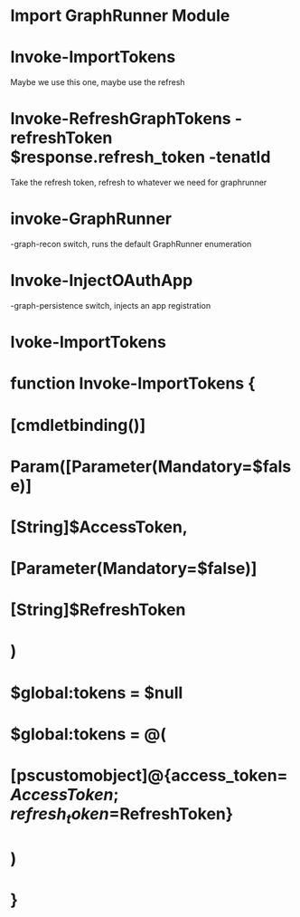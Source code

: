 # Import GraphRunner Module

# Invoke-ImportTokens
Maybe we use this one, maybe use the refresh

# Invoke-RefreshGraphTokens -refreshToken $response.refresh_token -tenatId 
Take the refresh token, refresh to whatever we need for graphrunner

# invoke-GraphRunner
 -graph-recon switch, runs the default GraphRunner enumeration

# Invoke-InjectOAuthApp 
-graph-persistence switch, injects an app registration


# Ivoke-ImportTokens
# function Invoke-ImportTokens {
#     [cmdletbinding()]
#     Param([Parameter(Mandatory=$false)]
#     [String]$AccessToken,
#     [Parameter(Mandatory=$false)]
#     [String]$RefreshToken
#     )
#     $global:tokens = $null
#     $global:tokens = @(
#         [pscustomobject]@{access_token=$AccessToken;refresh_token=$RefreshToken}
#     )
# }